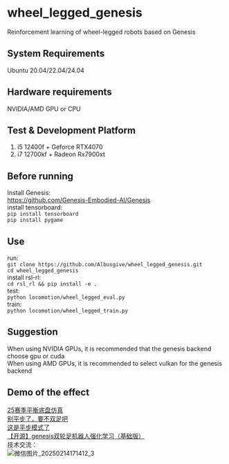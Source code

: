 # wheel_legged_genesis
Reinforcement learning of wheel-legged robots based on Genesis  
## System Requirements  
Ubuntu 20.04/22.04/24.04  
## Hardware requirements  
NVIDIA/AMD GPU or CPU  
## Test & Development Platform  
1. i5 12400f +  Geforce RTX4070  
2. i7 12700kf + Radeon Rx7900xt
## Before running
Install Genesis:  
<https://github.com/Genesis-Embodied-AI/Genesis>  
install tensorboard:    
`pip install tensorboard`  
`pip install pygame`   
## Use
run:  
`git clone https://github.com/Albusgive/wheel_legged_genesis.git`  
`cd wheel_legged_genesis`  
install rsl-rl:    
`cd rsl_rl && pip install -e .`  
test:  
`python locomotion/wheel_legged_eval.py`  
train:  
`python locomotion/wheel_legged_train.py`  
## Suggestion
When using NVIDIA GPUs, it is recommended that the genesis backend choose gpu or cuda    
When using AMD GPUs, it is recommended to select vulkan for the genesis backend  
## Demo of the effect    
[25赛季平衡底盘仿真](https://www.bilibili.com/video/BV1DUNHe7EjP/?share_source=copy_web>)  
[别平步了，要不双足吧](https://www.bilibili.com/video/BV1oSN8eUEXw/?share_source=copy_web>)   
[这是平步模式了](https://www.bilibili.com/video/BV1YoNDevENT/?share_source=copy_web>)    
[【开源】genesis双轮足机器人强化学习（基础版）](https://www.bilibili.com/video/BV14eKKeiEJB/?share_source=copy_web)  
技术交流：  
![微信图片_20250214171412_3](https://github.com/user-attachments/assets/958ad5c0-b76e-4446-ba15-1bb4d1ac0383)  
